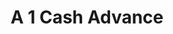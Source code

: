 ---
title: A 1 Cash Advance
slug: a-1-cash-advance
updated-on: '2024-05-30T13:44:31.749Z'
created-on: '2024-05-30T13:41:46.671Z'
published-on: '2024-05-30T13:54:32.469Z'
f_city-state-2:
- cms/city/eureka-ca.md
- cms/city/anderson-in.md
- cms/city/noblesville-in.md
- cms/city/murfreesboro-tn.md
- cms/city/carmel-tn.md
f_locations:
- cms/payday-loan/a-1-cash-advance-190.md
- cms/payday-loan/a-1-cash-advance-191.md
- cms/payday-loan/a-1-cash-advance-192.md
- cms/payday-loan/a-1-cash-advance-193.md
- cms/payday-loan/a-1-cash-advance-194.md
f_states:
- cms/state/california.md
- cms/state/indiana.md
- cms/state/tennessee.md
layout: '[company].html'
tags: company
---